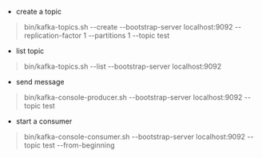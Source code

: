 * create a topic
> bin/kafka-topics.sh --create --bootstrap-server localhost:9092 --replication-factor 1 --partitions 1 --topic test

* list topic
> bin/kafka-topics.sh --list --bootstrap-server localhost:9092

* send message
> bin/kafka-console-producer.sh --bootstrap-server localhost:9092 --topic test

* start a consumer
> bin/kafka-console-consumer.sh --bootstrap-server localhost:9092 --topic test --from-beginning

